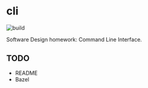 # cli 

![build](https://github.com/ekiuled/cli/workflows/cli/badge.svg)

Software Design homework: Command Line Interface.

## TODO

- README
- Bazel